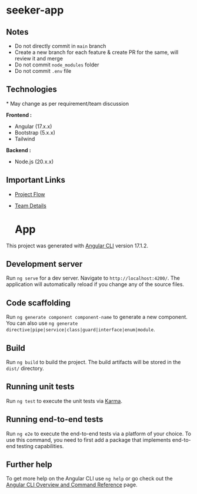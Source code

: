 # seeker-app

## Notes

-   Do not directly commit in `main` branch
-   Create a new branch for each feature & create PR for the same, will review
    it and merge
-   Do not commit `node_modules` folder
-   Do not commit `.env` file

## Technologies

\* May change as per requirement/team discussion

**Frontend :**

-   Angular (17.x.x)
-   Bootstrap (5.x.x)
-   Tailwind

**Backend :**

-   Node.js (20.x.x)

## Important Links

-   [Project
    Flow](https://drive.google.com/file/d/1up5-EMfls0ycHXtUN_W0BiGxoVT_DpBd/view)

-   [Team
    Details](https://docs.google.com/spreadsheets/d/1Y6oUUeeC6dFKH2PCi76-8we-vuI48t5sNSTKXK6A5Pg/edit#gid=0)


    # App

This project was generated with [Angular CLI](https://github.com/angular/angular-cli) version 17.1.2.

## Development server

Run `ng serve` for a dev server. Navigate to `http://localhost:4200/`. The application will automatically reload if you change any of the source files.

## Code scaffolding

Run `ng generate component component-name` to generate a new component. You can also use `ng generate directive|pipe|service|class|guard|interface|enum|module`.

## Build

Run `ng build` to build the project. The build artifacts will be stored in the `dist/` directory.

## Running unit tests

Run `ng test` to execute the unit tests via [Karma](https://karma-runner.github.io).

## Running end-to-end tests

Run `ng e2e` to execute the end-to-end tests via a platform of your choice. To use this command, you need to first add a package that implements end-to-end testing capabilities.

## Further help

To get more help on the Angular CLI use `ng help` or go check out the [Angular CLI Overview and Command Reference](https://angular.io/cli) page.

